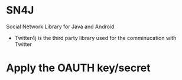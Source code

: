 SN4J
====

Social Network Library for Java and Android

* Twitter4j is the third party library used for the comminucation with Twitter


Apply the OAUTH key/secret
==========================


